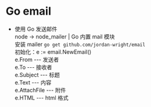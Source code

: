 # Go email  

- 使用 Go 发送邮件  
  node -> node_mailer | Go 内置 mail 模块  
  安装 mailer `go get github.com/jordan-wright/email`  
  初始化：e := email.NewEmail()  
  e.From --- 发送者  
  e.To --- 接收者  
  e.Subject --- 标题  
  e.Text --- 内容  
  e.AttachFile --- 附件  
  e.HTML --- html 格式  
